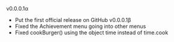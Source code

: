 v0.0.0.1α
- Put the first official release on GitHub
v0.0.0.1β
- Fixed the Achievement menu going into other menus
- Fixed cookBurger() using the object time instead of time.cook
